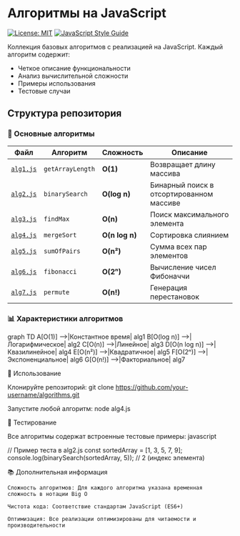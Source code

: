 # Алгоритмы на JavaScript
[![License: MIT](https://img.shields.io/badge/License-MIT-yellow.svg)](https://opensource.org/licenses/MIT)
[![JavaScript Style Guide](https://img.shields.io/badge/code_style-standard-brightgreen.svg)](https://standardjs.com)

Коллекция базовых алгоритмов с реализацией на JavaScript. Каждый алгоритм содержит:
- Четкое описание функциональности
- Анализ вычислительной сложности
- Примеры использования
- Тестовые случаи

## Структура репозитория

### 📂 Основные алгоритмы
| Файл | Алгоритм | Сложность | Описание |
|------|----------|-----------|----------|
| [`alg1.js`](alg1.js) | `getArrayLength` | **O(1)** | Возвращает длину массива |
| [`alg2.js`](alg2.js) | `binarySearch` | **O(log n)** | Бинарный поиск в отсортированном массиве |
| [`alg3.js`](alg3.js) | `findMax` | **O(n)** | Поиск максимального элемента |
| [`alg4.js`](alg4.js) | `mergeSort` | **O(n log n)** | Сортировка слиянием |
| [`alg5.js`](alg5.js) | `sumOfPairs` | **O(n²)** | Сумма всех пар элементов |
| [`alg6.js`](alg6.js) | `fibonacci` | **O(2ⁿ)** | Вычисление чисел Фибоначчи |
| [`alg7.js`](alg7.js) | `permute` | **O(n!)** | Генерация перестановок |

### 📊 Характеристики алгоритмов
graph TD
    A[O(1)] -->|Константное время| alg1
    B[O(log n)] -->|Логарифмическое| alg2
    C[O(n)] -->|Линейное| alg3
    D[O(n log n)] -->|Квазилинейное| alg4
    E[O(n²)] -->|Квадратичное| alg5
    F[O(2ⁿ)] -->|Экспоненциальное| alg6
    G[O(n!)] -->|Факториальное| alg7

🚀 Использование

Клонируйте репозиторий:
    git clone https://github.com/your-username/algorithms.git

Запустите любой алгоритм:
    node alg4.js

🧪 Тестирование

Все алгоритмы содержат встроенные тестовые примеры:
javascript

// Пример теста в alg2.js
const sortedArray = [1, 3, 5, 7, 9];
console.log(binarySearch(sortedArray, 5)); // 2 (индекс элемента)

📚 Дополнительная информация

    Сложность алгоритмов: Для каждого алгоритма указана временная сложность в нотации Big O

    Чистота кода: Соответствие стандартам JavaScript (ES6+)

    Оптимизация: Все реализации оптимизированы для читаемости и производительности
